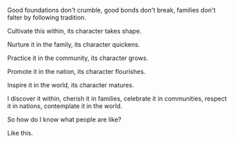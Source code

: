 Good foundations don't crumble,
good bonds don't break,
families don't falter by following tradition.

Cultivate this within,
its character takes shape.

Nurture it in the family,
its character quickens.

Practice it in the community,
its character grows.

Promote it in the nation,
its character flourishes.

Inspire it in the world,
its character matures.

I discover it within,
cherish it in families,
celebrate it in communities,
respect it in nations,
contemplate it in the world.

So how do I know what people are like?

Like this.
